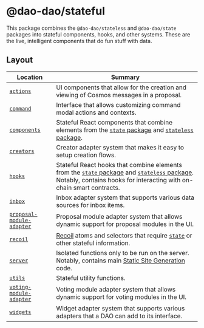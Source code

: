 # @dao-dao/stateful

This package combines the `@dao-dao/stateless` and `@dao-dao/state` packages
into stateful components, hooks, and other systems. These are the live,
intelligent components that do fun stuff with data.

## Layout

| Location                                               | Summary                                                                                                                                                                                         |
| ------------------------------------------------------ | ----------------------------------------------------------------------------------------------------------------------------------------------------------------------------------------------- |
| [`actions`](./actions)                                 | UI components that allow for the creation and viewing of Cosmos messages in a proposal.                                                                                                         |
| [`command`](./command)                                 | Interface that allows customizing command modal actions and contexts.                                                                                                                           |
| [`components`](./components)                           | Stateful React components that combine elements from the [`state` package](../state) and [`stateless` package](../stateless).                                                                   |
| [`creators`](./creators)                               | Creator adapter system that makes it easy to setup creation flows.                                                                                                                              |
| [`hooks`](./hooks)                                     | Stateful React hooks that combine elements from the [`state` package](../state) and [`stateless` package](../stateless). Notably, contains hooks for interacting with on-chain smart contracts. |
| [`inbox`](./inbox)                                     | Inbox adapter system that supports various data sources for inbox items.                                                                                                                        |
| [`proposal-module-adapter`](./proposal-module-adapter) | Proposal module adapter system that allows dynamic support for proposal modules in the UI.                                                                                                      |
| [`recoil`](./recoil)                                   | [Recoil](https://recoiljs.org) atoms and selectors that require [`state`](../state) or other stateful information.                                                                              |
| [`server`](./server)                                   | Isolated functions only to be run on the server. Notably, contains main [Static Site Generation](https://nextjs.org/docs/basic-features/data-fetching/get-static-props) code.                   |
| [`utils`](./utils)                                     | Stateful utility functions.                                                                                                                                                                     |
| [`voting-module-adapter`](./voting-module-adapter)     | Voting module adapter system that allows dynamic support for voting modules in the UI.                                                                                                          |
| [`widgets`](./widgets)                                 | Widget adapter system that supports various adapters that a DAO can add to its interface.                                                                                                       |
